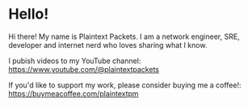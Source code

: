 # Hello!

Hi there! My name is Plaintext Packets. I am a network engineer, SRE, developer and internet nerd who loves sharing what I know.

I pubish videos to my YouTube channel: https://www.youtube.com/@plaintextpackets

If you'd like to support my work, please consider buying me a coffee!: https://buymeacoffee.com/plaintextpm
